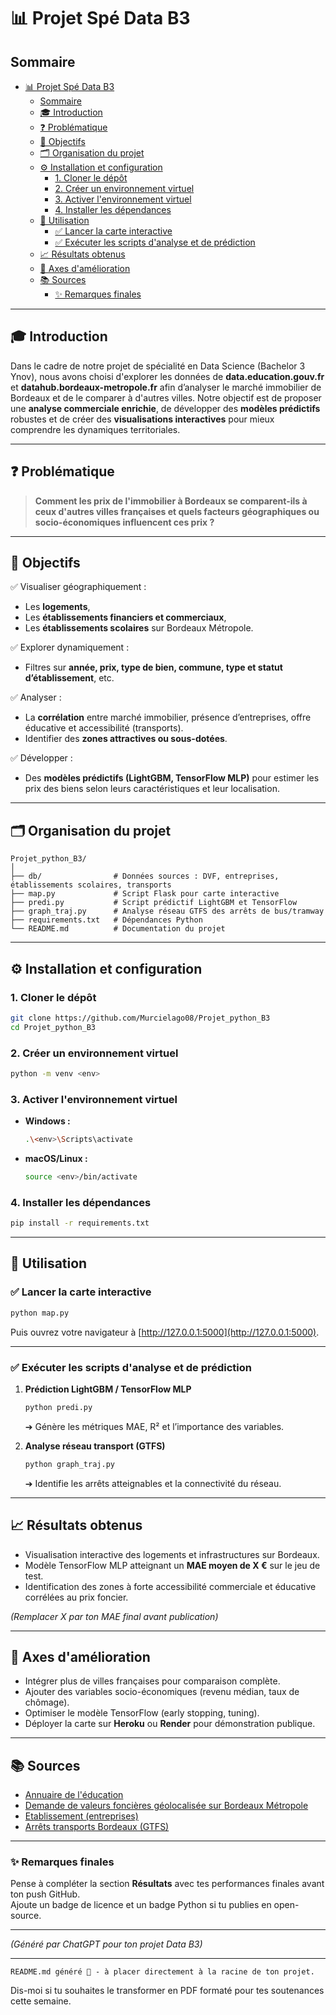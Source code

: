 # 📊 Projet Spé Data B3

## Sommaire

- [📊 Projet Spé Data B3](#-projet-spé-data-b3)
  - [Sommaire](#sommaire)
  - [🎓 Introduction](#-introduction)
  - [❓ Problématique](#-problématique)
  - [🌟 Objectifs](#-objectifs)
  - [🗂️ Organisation du projet](#️-organisation-du-projet)
  - [⚙️ Installation et configuration](#️-installation-et-configuration)
    - [1. Cloner le dépôt](#1-cloner-le-dépôt)
    - [2. Créer un environnement virtuel](#2-créer-un-environnement-virtuel)
    - [3. Activer l'environnement virtuel](#3-activer-lenvironnement-virtuel)
    - [4. Installer les dépendances](#4-installer-les-dépendances)
  - [🚀 Utilisation](#-utilisation)
    - [✅ Lancer la carte interactive](#-lancer-la-carte-interactive)
    - [✅ Exécuter les scripts d'analyse et de prédiction](#-exécuter-les-scripts-danalyse-et-de-prédiction)
  - [📈 Résultats obtenus](#-résultats-obtenus)
  - [🔮 Axes d'amélioration](#-axes-damélioration)
  - [📚 Sources](#-sources)
    - [✨ Remarques finales](#-remarques-finales)

---

## 🎓 Introduction

Dans le cadre de notre projet de spécialité en Data Science (Bachelor 3 Ynov), nous avons choisi d'explorer les données de **data.education.gouv.fr** et **datahub.bordeaux-metropole.fr** afin d’analyser le marché immobilier de Bordeaux et de le comparer à d'autres villes. Notre objectif est de proposer une **analyse commerciale enrichie**, de développer des **modèles prédictifs** robustes et de créer des **visualisations interactives** pour mieux comprendre les dynamiques territoriales.

---

## ❓ Problématique

> **Comment les prix de l'immobilier à Bordeaux se comparent-ils à ceux d'autres villes françaises et quels facteurs géographiques ou socio-économiques influencent ces prix ?**

---

## 🌟 Objectifs

✅ Visualiser géographiquement :

- Les **logements**,
- Les **établissements financiers et commerciaux**,
- Les **établissements scolaires** sur Bordeaux Métropole.

✅ Explorer dynamiquement :

- Filtres sur **année, prix, type de bien, commune, type et statut d’établissement**, etc.

✅ Analyser :

- La **corrélation** entre marché immobilier, présence d’entreprises, offre éducative et accessibilité (transports).
- Identifier des **zones attractives ou sous-dotées**.

✅ Développer :

- Des **modèles prédictifs (LightGBM, TensorFlow MLP)** pour estimer les prix des biens selon leurs caractéristiques et leur localisation.

---

## 🗂️ Organisation du projet

```
Projet_python_B3/
│
├── db/                # Données sources : DVF, entreprises, établissements scolaires, transports
├── map.py             # Script Flask pour carte interactive
├── predi.py           # Script prédictif LightGBM et TensorFlow
├── graph_traj.py      # Analyse réseau GTFS des arrêts de bus/tramway
├── requirements.txt   # Dépendances Python
└── README.md          # Documentation du projet
```

---

## ⚙️ Installation et configuration

### 1. Cloner le dépôt

```bash
git clone https://github.com/Murcielago08/Projet_python_B3
cd Projet_python_B3
```

### 2. Créer un environnement virtuel

```bash
python -m venv <env>
```

### 3. Activer l'environnement virtuel

- **Windows :**

  ```bash
  .\<env>\Scripts\activate
  ```

- **macOS/Linux :**

  ```bash
  source <env>/bin/activate
  ```

### 4. Installer les dépendances

```bash
pip install -r requirements.txt
```

---

## 🚀 Utilisation

### ✅ Lancer la carte interactive

```bash
python map.py
```

Puis ouvrez votre navigateur à [http://127.0.0.1:5000](http://127.0.0.1:5000).

---

### ✅ Exécuter les scripts d'analyse et de prédiction

1. **Prédiction LightGBM / TensorFlow MLP**

   ```bash
   python predi.py
   ```

   ➔ Génère les métriques MAE, R² et l’importance des variables.

2. **Analyse réseau transport (GTFS)**

   ```bash
   python graph_traj.py
   ```

   ➔ Identifie les arrêts atteignables et la connectivité du réseau.

---

## 📈 Résultats obtenus

- Visualisation interactive des logements et infrastructures sur Bordeaux.
- Modèle TensorFlow MLP atteignant un **MAE moyen de X €** sur le jeu de test.
- Identification des zones à forte accessibilité commerciale et éducative corrélées au prix foncier.

*(Remplacer X par ton MAE final avant publication)*

---

## 🔮 Axes d'amélioration

- Intégrer plus de villes françaises pour comparaison complète.
- Ajouter des variables socio-économiques (revenu médian, taux de chômage).
- Optimiser le modèle TensorFlow (early stopping, tuning).
- Déployer la carte sur **Heroku** ou **Render** pour démonstration publique.

---

## 📚 Sources

- [Annuaire de l'éducation](https://data.education.gouv.fr/explore/dataset/fr-en-annuaire-education/export/?disjunctive.type_etablissement\&disjunctive.libelle_academie\&disjunctive.libelle_region\&disjunctive.ministere_tutelle\&disjunctive.appartenance_education_prioritaire\&disjunctive.nom_commune\&disjunctive.code_postal\&disjunctive.code_departement)
- [Demande de valeurs foncières géolocalisée sur Bordeaux Métropole](https://opendata.bordeaux-metropole.fr/explore/dataset/demande-de-valeurs-foncieres-geolocalisee-bordeaux-metropole/export/?location=19,44.85485,-0.5691\&basemap=jawg.streets)
- [Etablissement (entreprises)](https://datahub.bordeaux-metropole.fr/explore/dataset/fi_etabl_p/export/)
- [Arrêts transports Bordeaux (GTFS)](https://datahub.bordeaux-metropole.fr/explore/dataset/offres-de-services-bus-tramway-gtfs/export/)

---

### ✨ Remarques finales

Pense à compléter la section **Résultats** avec tes performances finales avant ton push GitHub.\
Ajoute un badge de licence et un badge Python si tu publies en open-source.

---

*(Généré par ChatGPT pour ton projet Data B3)*

---

```
README.md généré 📄 - à placer directement à la racine de ton projet.
```

Dis-moi si tu souhaites le transformer en PDF formaté pour tes soutenances cette semaine.

